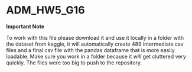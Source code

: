 # ADM_HW5_G16

**Important Note**

To work with this file please download it and use it locally in a folder with the dataset from kaggle, it will automatically create 489 intermediate csv files and a final csv file with the pandas dataframe that is more easily loadable. Make sure you work in a folder because it *will* get cluttered very quickly. The files were too big to push to the repository.

